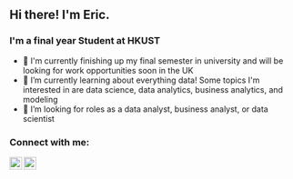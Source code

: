 ## Hi there! I'm Eric.

### I'm a final year Student at HKUST
- 👋 I'm currently finishing up my final semester in university and will be looking for work opportunities soon in the UK
- 🌱 I’m currently learning about everything data! Some topics I'm interested in are data science, data analytics, business analytics, and modeling
- 👀 I’m looking for roles as a data analyst, business analyst, or data scientist

### Connect with me:
[<img align="left" alt="Email | ericyung1998@gmail.com" width="22px" src="https://cdn.jsdelivr.net/npm/simple-icons@v3/icons/gmail.svg" />][email]
[<img align="left" alt="LinkedIn | ericyung1998" width="22px" src="https://cdn.jsdelivr.net/npm/simple-icons@v3/icons/linkedin.svg" />][linkedin]

[email]: mailto:ericyung1998@gmail.com
[linkedin]: https://www.linkedin.com/in/ericyung1998

